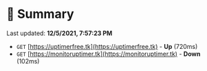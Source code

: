 # 📖 Summary
Last updated: **12/5/2021, 7:57:23 PM**

- `GET` [https://uptimerfree.tk](https://uptimerfree.tk) - **Up** (720ms)
- `GET` [https://monitoruptimer.tk](https://monitoruptimer.tk) - **Down** (102ms)
